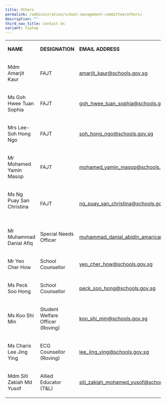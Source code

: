 ```yaml
---
title: Others
permalink: /administration/school-management-committee/others/
description: ""
third_nav_title: Contact Us
variant: tiptap
---
```

<table><tbody><tr><td rowspan="1" colspan="1"><p><strong>NAME</strong></p></td><td rowspan="1" colspan="1"><p><strong>DESIGNATION</strong></p></td><td rowspan="1" colspan="1"><p><strong>EMAIL ADDRESS</strong></p></td></tr><tr><td rowspan="1" colspan="1"><p>Mdm Amarjit Kaur</p></td><td rowspan="1" colspan="1"><p>FAJT</p></td><td rowspan="1" colspan="1"><p><a href="mailto:chia_sen_kai@schools.gov.sg" rel="noopener noreferrer nofollow" target="_blank">amarjit_kaur@schools.gov.sg</a></p></td></tr><tr><td rowspan="1" colspan="1"><p>Ms Goh Hwee Tuan Sophia</p></td><td rowspan="1" colspan="1"><p>FAJT</p></td><td rowspan="1" colspan="1"><p><a href="mailto:goh_hwee_tuan_sophia@schools.gov.sg" rel="noopener noreferrer nofollow" target="_blank">goh_hwee_tuan_sophia@schools.gov.sg</a></p></td></tr><tr><td rowspan="1" colspan="1"><p>Mrs Lee-Soh Hong Ngo</p></td><td rowspan="1" colspan="1"><p>FAJT</p></td><td rowspan="1" colspan="1"><p><a href="mailto:soh_hong_ngo@schools.gov.sg" rel="noopener noreferrer nofollow" target="_blank">soh_hong_ngo@schools.gov.sg</a>&nbsp;</p></td></tr><tr><td rowspan="1" colspan="1"><p>Mr Mohamed Yamin Masop</p></td><td rowspan="1" colspan="1"><p>FAJT</p></td><td rowspan="1" colspan="1"><p><a href="mailto:mohamed_yamin_masop@schools.gov.sg" rel="noopener noreferrer nofollow" target="_blank">mohamed_yamin_masop@schools.gov.sg</a></p></td></tr><tr><td rowspan="1" colspan="1"><p>Ms Ng Puay San Christina&nbsp;&nbsp; &nbsp;&nbsp;&nbsp;</p></td><td rowspan="1" colspan="1"><p>FAJT</p></td><td rowspan="1" colspan="1"><p><a href="mailto:ng_puay_san_christina@schools.gov.sg" rel="noopener noreferrer nofollow" target="_blank">ng_puay_san_christina@schools.gov.sg</a></p></td></tr><tr><td rowspan="1" colspan="1"><p>Mr Muhammad Danial Afiq</p></td><td rowspan="1" colspan="1"><p>Special Needs Officer</p></td><td rowspan="1" colspan="1"><p><a href="mailto:muhammad_danial_abidin_amarican@schools.gov.sg" rel="noopener noreferrer nofollow" target="_blank">muhammad_danial_abidin_amarican@schools.gov.sg</a></p></td></tr><tr><td rowspan="1" colspan="1"><p>Mr Yeo Cher How</p></td><td rowspan="1" colspan="1"><p>School Counsellor</p></td><td rowspan="1" colspan="1"><p><a href="mailto:yeo_cher_how@schools.gov.sg" rel="noopener noreferrer nofollow" target="_blank">yeo_cher_how@schools.gov.sg</a>&nbsp;</p></td></tr><tr><td rowspan="1" colspan="1"><p>Ms Peck Soo Hong</p></td><td rowspan="1" colspan="1"><p>School Counsellor</p></td><td rowspan="1" colspan="1"><p><a href="mailto:peck_soo_hong@schools.gov.sg" rel="noopener noreferrer nofollow" target="_blank">peck_soo_hong@schools.gov.sg</a></p></td></tr><tr><td rowspan="1" colspan="1"><p>Ms Koo Shi Min</p></td><td rowspan="1" colspan="1"><p>Student Welfare Officer<br>(Roving)</p></td><td rowspan="1" colspan="1"><p><a href="mailto:koo_shi_min@schools.gov.sg" rel="noopener noreferrer nofollow" target="_blank">koo_shi_min@schools.gov.sg</a></p></td></tr><tr><td rowspan="1" colspan="1"><p>Ms Charis Lee Jing Ying</p></td><td rowspan="1" colspan="1"><p>ECG Counsellor<br>(Roving)</p></td><td rowspan="1" colspan="1"><p><a href="mailto:lee_jing_ying@schools.gov.sg" rel="noopener noreferrer nofollow" target="_blank">lee_jing_ying@schools.gov.sg</a></p></td></tr><tr><td rowspan="1" colspan="1"><p>Mdm Siti Zakiah Md Yusof</p></td><td rowspan="1" colspan="1"><p>Allied Educator (T&amp;L)</p></td><td rowspan="1" colspan="1"><p><a href="mailto:siti_zakiah_mohamed_yusof@schools.gov.sg" rel="noopener noreferrer nofollow" target="_blank">siti_zakiah_mohamed_yusof@schools.gov.sg</a></p></td></tr></tbody></table><p></p>